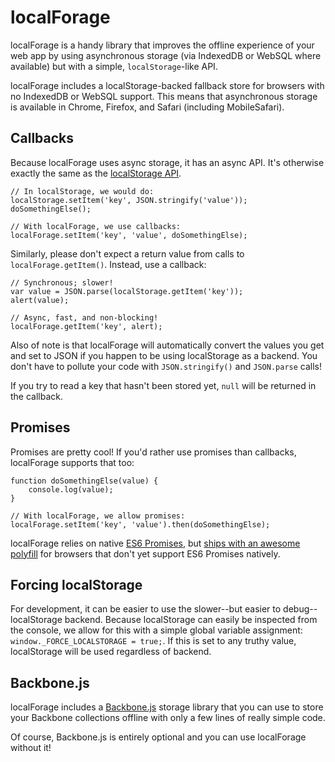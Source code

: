 # localForage #

localForage is a handy library that improves the offline experience of your web
app by using asynchronous storage (via IndexedDB or WebSQL where available) but
with a simple, `localStorage`-like API.

localForage includes a localStorage-backed fallback store for browsers with no
IndexedDB or WebSQL support. This means that asynchronous storage is available
in Chrome, Firefox, and Safari (including MobileSafari).

## Callbacks ##

Because localForage uses async storage, it has an async API. It's otherwise
exactly the same as the
[localStorage API](https://hacks.mozilla.org/2009/06/localstorage/).

    // In localStorage, we would do:
    localStorage.setItem('key', JSON.stringify('value'));
    doSomethingElse();

    // With localForage, we use callbacks:
    localForage.setItem('key', 'value', doSomethingElse);

Similarly, please don't expect a return value from calls to
`localForage.getItem()`. Instead, use a callback:
    
    // Synchronous; slower!
    var value = JSON.parse(localStorage.getItem('key'));
    alert(value);

    // Async, fast, and non-blocking!
    localForage.getItem('key', alert);

Also of note is that localForage will automatically convert the values you
get and set to JSON if you happen to be using localStorage as a backend. You
don't have to pollute your code with `JSON.stringify()` and `JSON.parse` calls!

If you try to read a key that hasn't been stored yet, `null` will be returned
in the callback.

## Promises ##

Promises are pretty cool! If you'd rather use promises than callbacks,
localForage supports that too:

    function doSomethingElse(value) {
        console.log(value);
    }

    // With localForage, we allow promises:
    localForage.setItem('key', 'value').then(doSomethingElse);

localForage relies on native [ES6 Promises](http://www.promisejs.org/), but
[ships with an awesome polyfill](https://github.com/jakearchibald/ES6-Promises)
for browsers that don't yet support ES6 Promises natively.

## Forcing localStorage ##

For development, it can be easier to use the
slower--but easier to debug--localStorage backend. Because localStorage can
easily be inspected from the console, we allow for this with a simple global
variable assignment: `window._FORCE_LOCALSTORAGE = true;`. If this is set to
any truthy value, localStorage will be used regardless of backend.

## Backbone.js ##

localForage includes a [Backbone.js](http://backbonejs.org/) storage library
that you can use to store your Backbone collections offline with only a few
lines of really simple code.

Of course, Backbone.js is entirely optional and you can use localForage
without it!
